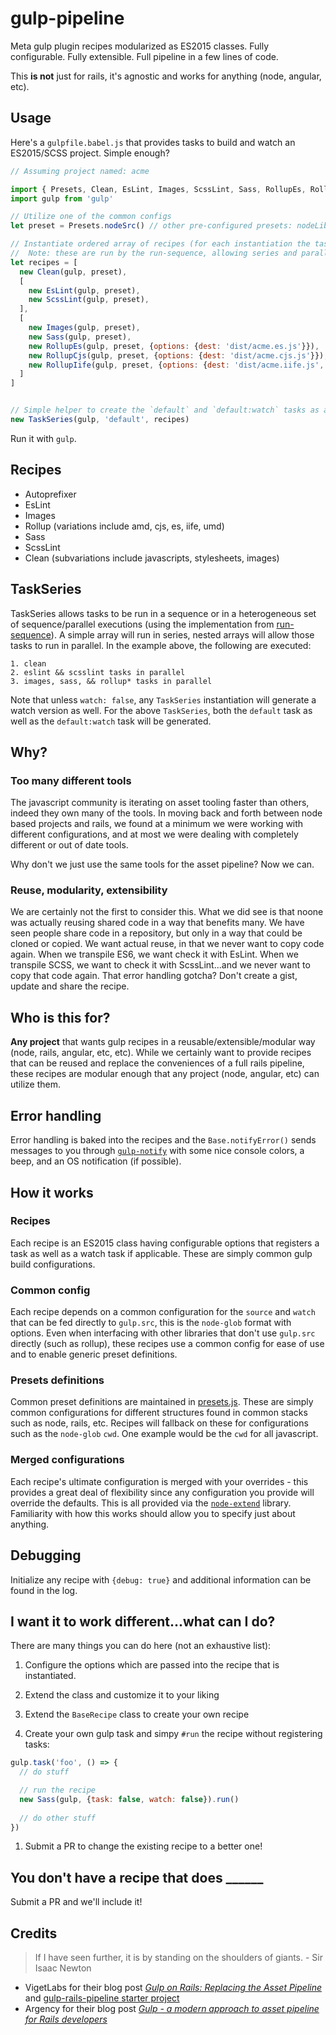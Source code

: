 # gulp-pipeline
Meta gulp plugin recipes modularized as ES2015 classes. Fully configurable. Fully extensible. Full pipeline in a few lines of code.

This **is not** just for rails, it's agnostic and works for anything (node, angular, etc).

## Usage
Here's a `gulpfile.babel.js` that provides tasks to build and watch an ES2015/SCSS project.  Simple enough?
 
```javascript
// Assuming project named: acme

import { Presets, Clean, EsLint, Images, ScssLint, Sass, RollupEs, RollupCjs, RollupIife, TaskSeries } from 'gulp-pipeline'
import gulp from 'gulp'

// Utilize one of the common configs
let preset = Presets.nodeSrc() // other pre-configured presets: nodeLib, rails - see presets.js and submit PRs with other common configs

// Instantiate ordered array of recipes (for each instantiation the tasks will be created e.g. sass and sass:watch)
//  Note: these are run by the run-sequence, allowing series and parallel execution 
let recipes = [
  new Clean(gulp, preset),
  [
    new EsLint(gulp, preset),
    new ScssLint(gulp, preset),
  ],
  [
    new Images(gulp, preset),  
    new Sass(gulp, preset),
    new RollupEs(gulp, preset, {options: {dest: 'dist/acme.es.js'}}),                        // es
    new RollupCjs(gulp, preset, {options: {dest: 'dist/acme.cjs.js'}}),                      // commonjs
    new RollupIife(gulp, preset, {options: {dest: 'dist/acme.iife.js', moduleName: 'acme'}}) // iife self executing bundle for the browser
  ]
]


// Simple helper to create the `default` and `default:watch` tasks as a series of the recipes already defined
new TaskSeries(gulp, 'default', recipes)
```

Run it with `gulp`.

## Recipes
- Autoprefixer
- EsLint
- Images
- Rollup (variations include amd, cjs, es, iife, umd)
- Sass
- ScssLint
- Clean (subvariations include javascripts, stylesheets, images)

## TaskSeries
TaskSeries allows tasks to be run in a sequence or in a heterogeneous set of sequence/parallel executions (using the implementation from [run-sequence](https://github.com/OverZealous/run-sequence)).  A simple array will run in series, nested arrays will allow those tasks to run in parallel.  In the example above, the following are executed:

    1. clean
    2. eslint && scsslint tasks in parallel
    3. images, sass, && rollup* tasks in parallel
    
Note that unless `watch: false`, any `TaskSeries` instantiation will generate a watch version as well.  For the above `TaskSeries`, both the `default` task as well as the `default:watch` task will be generated.    
    

## Why?

### Too many different tools
The javascript community is iterating on asset tooling faster than others, indeed they own many of the tools.  In moving back and forth between node based projects and rails, we found at a minimum we were working with different configurations, and at most we were dealing with completely different or out of date tools.

Why don't we just use the same tools for the asset pipeline?  Now we can.  

### Reuse, modularity, extensibility
We are certainly not the first to consider this.  What we did see is that noone was actually reusing shared code in a way that benefits many.  We have seen people share code in a repository, but only in a way that could be cloned or copied.  We want actual reuse, in that we never want to copy code again. When we transpile ES6, we want check it with EsLint.  When we transpile SCSS, we want to check it with ScssLint...and we never want to copy that code again.  That error handling gotcha?  Don't create a gist, update and share the recipe.

## Who is this for?
**Any project** that wants gulp recipes in a reusable/extensible/modular way (node, rails, angular, etc, etc).  While we certainly want to provide recipes that can be reused and replace the conveniences of a full rails pipeline, these recipes are modular enough that any project (node, angular, etc) can utilize them.

## Error handling
Error handling is baked into the recipes and the `Base.notifyError()` sends messages to you through [`gulp-notify`](https://github.com/mikaelbr/gulp-notify) with some nice console colors, a beep, and an OS notification (if possible).

## How it works

### Recipes
Each recipe is an ES2015 class having configurable options that registers a task as well as a watch task if applicable.  These are simply common gulp build configurations.

### Common config
Each recipe depends on a common configuration for the `source` and `watch` that can be fed directly to `gulp.src`, this is the `node-glob` format with options.  Even when interfacing with other libraries that don't use `gulp.src` directly (such as rollup), these recipes use a common config for ease of use and to enable generic preset definitions.

### Presets definitions
Common preset definitions are maintained in [presets.js](src/presets.js).  These are simply common configurations for different structures found in common stacks such as node, rails, etc.  Recipes will fallback on these for configurations such as the `node-glob` `cwd`.  One example would be the `cwd` for all javascript.

### Merged configurations
Each recipe's ultimate configuration is merged with your overrides - this provides a great deal of flexibility since any configuration you provide will override the defaults.  This is all provided via the [`node-extend`](https://github.com/justmoon/node-extend#usage) library.  Familiarity with how this works should allow you to specify just about anything.

## Debugging
Initialize any recipe with `{debug: true}` and additional information can be found in the log.
                                                                                     
## I want it to work different...what can I do?

There are many things you can do here (not an exhaustive list):

1. Configure the options which are passed into the recipe that is instantiated.

1. Extend the class and customize it to your liking

1. Extend the `BaseRecipe` class to create your own recipe

1. Create your own gulp task and simpy `#run` the recipe without registering tasks:
  ```javascript
  gulp.task('foo', () => {
    // do stuff
  
    // run the recipe
    new Sass(gulp, {task: false, watch: false}).run()
    
    // do other stuff
  })
  ```
1. Submit a PR to change the existing recipe to a better one!


## You don't have a recipe that does ______
Submit a PR and we'll include it!


## Credits
> If I have seen further, it is by standing on the shoulders of giants. - Sir Isaac Newton
  
- VigetLabs for their blog post _[Gulp on Rails: Replacing the Asset Pipeline](https://viget.com/extend/gulp-rails-asset-pipeline)_ and [gulp-rails-pipeline starter project](https://github.com/vigetlabs/gulp-rails-pipeline)
- Argency for their blog post _[Gulp - a modern approach to asset pipeline for Rails developers](http://blog.arkency.com/2015/03/gulp-modern-approach-to-asset-pipeline-for-rails-developers/)_ 
